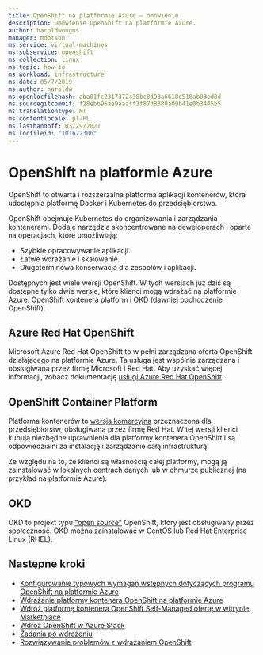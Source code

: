 ```yaml
---
title: OpenShift na platformie Azure — omówienie
description: Omówienie OpenShift na platformie Azure.
author: haroldwongms
manager: mdotson
ms.service: virtual-machines
ms.subservice: openshift
ms.collection: linux
ms.topic: how-to
ms.workload: infrastructure
ms.date: 05/7/2019
ms.author: haroldw
ms.openlocfilehash: aba01fc2317372438bc0d93a6618d518ab03ed0d
ms.sourcegitcommit: f28ebb95ae9aaaff3f87d8388a09b41e0b3445b5
ms.translationtype: MT
ms.contentlocale: pl-PL
ms.lasthandoff: 03/29/2021
ms.locfileid: "101672306"
---
```

# <a name="openshift-in-azure"></a>OpenShift na platformie Azure

OpenShift to otwarta i rozszerzalna platforma aplikacji kontenerów, która udostępnia platformę Docker i Kubernetes do przedsiębiorstwa.  

OpenShift obejmuje Kubernetes do organizowania i zarządzania kontenerami. Dodaje narzędzia skoncentrowane na deweloperach i oparte na operacjach, które umożliwiają:

- Szybkie opracowywanie aplikacji.
- Łatwe wdrażanie i skalowanie.
- Długoterminowa konserwacja dla zespołów i aplikacji.

Dostępnych jest wiele wersji OpenShift.  W tych wersjach już dziś są dostępne tylko dwie wersje, które klienci mogą wdrażać na platformie Azure: OpenShift kontenera platform i OKD (dawniej pochodzenie OpenShift).

## <a name="azure-red-hat-openshift"></a>Azure Red Hat OpenShift

Microsoft Azure Red Hat OpenShift to w pełni zarządzana oferta OpenShift działającego na platformie Azure. Ta usługa jest wspólnie zarządzana i obsługiwana przez firmę Microsoft i Red Hat. Aby uzyskać więcej informacji, zobacz dokumentację [usługi Azure Red Hat OpenShift](../../openshift/index.yml) .

## <a name="openshift-container-platform"></a>OpenShift Container Platform

Platforma kontenerów to [wersja komercyjna](https://www.openshift.com) przeznaczona dla przedsiębiorstw, obsługiwana przez firmę Red Hat. W tej wersji klienci kupują niezbędne uprawnienia dla platformy kontenera OpenShift i są odpowiedzialni za instalację i zarządzanie całą infrastrukturą.

Ze względu na to, że klienci są własnością całej platformy, mogą ją zainstalować w lokalnych centrach danych lub w chmurze publicznej (na przykład na platformie Azure).

## <a name="okd"></a>OKD

OKD to projekt typu ["open source"](https://www.okd.io/) OpenShift, który jest obsługiwany przez społeczność. OKD można zainstalować w CentOS lub Red Hat Enterprise Linux (RHEL).

## <a name="next-steps"></a>Następne kroki

- [Konfigurowanie typowych wymagań wstępnych dotyczących programu OpenShift na platformie Azure](./openshift-container-platform-3x-prerequisites.md)
- [Wdrażanie platformy kontenera OpenShift na platformie Azure](./openshift-container-platform-3x.md)
- [Wdróż platformę kontenera OpenShift Self-Managed ofertę w witrynie Marketplace](./openshift-container-platform-3x-marketplace-self-managed.md)
- [Wdróż OpenShift w Azure Stack](./openshift-azure-stack.md)
- [Zadania po wdrożeniu](./openshift-container-platform-3x-post-deployment.md)
- [Rozwiązywanie problemów z wdrażaniem OpenShift](./openshift-container-platform-3x-troubleshooting.md)
